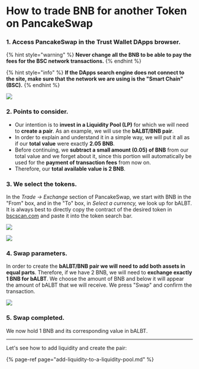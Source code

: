 # How to trade BNB for another Token on PancakeSwap

### **1. Access PancakeSwap in the Trust Wallet DApps browser.**

{% hint style="warning" %}
**Never change all the BNB to be able to pay the fees for the BSC network transactions.**
{% endhint %}

{% hint style="info" %}
**If the DApps search engine does not connect to the site, make sure that the network we are using is the "Smart Chain" \(BSC\).**
{% endhint %}



![](../../../../../../.gitbook/assets/photo6003629256741074194%20%281%29.jpg)



### **2. Points to consider.**

* Our intention is to **invest in a Liquidity Pool \(LP\)** for which we will need to **create a pair**. As an example, we will use the **bALBT/BNB pair**.
* In order to explain and understand it in a simple way, we will put it all as if our **total value** were exactly **2.05 BNB**.
* Before continuing, we **subtract a small amount \(0.05\) of BNB** from our total value and we forget about it, since this portion will automatically be used for the **payment of transaction fees** from now on.
* Therefore, our **total available value is 2 BNB**.



### **3. We select the tokens.**

In the _Trade → Exchange_ section of PancakeSwap, we start with BNB in the "From" box, and in the "To" box, in _Select a currency,_ we look up for bALBT. It is always best to directly copy the contract of the desired token in[ bscscan.com](https://bscscan.com/) and paste it into the token search bar. 



![](../../../../../../.gitbook/assets/photo6003629256741074154%20%281%29.jpg)

![](../../../../../../.gitbook/assets/photo6003629256741074193%20%281%29.jpg)



### **4. Swap parameters.**

In order to create the **bALBT/BNB pair we will need to add both assets in equal parts**. Therefore, if we have 2 BNB, we will need to **exchange exactly 1 BNB for bALBT**. We choose the amount of BNB and below it will appear the amount of bALBT that we will receive. We press "Swap" and confirm the transaction.



![](../../../../../../.gitbook/assets/photo6003629256741074192%20%281%29.jpg)



### **5. Swap completed.**

We now hold 1 BNB and its corresponding value in bALBT.  
****

Let's see how to add liquidity and create the pair:

{% page-ref page="add-liquidity-to-a-liquidity-pool.md" %}






